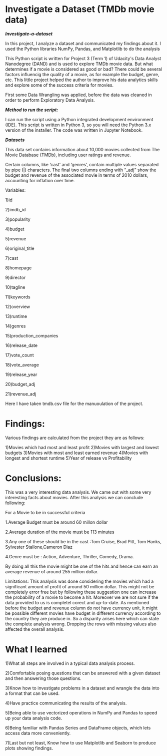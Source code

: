 
# Investigate a Dataset (TMDb movie data)

***Investigate-a-dataset***

In this project, I analyze a dataset and communicated my findings about it. I used the Python libraries NumPy, Pandas, and Matplotlib to do the analysis

This Python script is written for Project 3 (Term 1) of Udacity's Data Analyst Nanodegree (DAND) and is used to explore TMDb movie data. But what determines if a movie is considered as good or bad? There could be several factors influencig the quality of a movie, as for example the budget, genre, etc. This little project helped the author to improve his data analytics skills and explore some of the success criteria for movies.

First some Data Wrangling was applied, before the data was cleaned in order to perform Exploratory Data Analysis.



***Method to run the script:***

I can run the script using a Python integrated development environment (IDE). This script is written in Python 3, so you will need the Python 3.x version of the installer. The code was written in Jupyter Notebook.

***Datasets***

This data set contains information about 10,000 movies collected from The Movie Database (TMDb), including user ratings and revenue.

Certain columns, like ‘cast’ and ‘genres’, contain multiple values separated by pipe (|) characters. The final two columns ending with “_adj” show the budget and revenue of the associated movie in terms of 2010 dollars, accounting for inflation over time.

Variables:

1)id

2)imdb_id

3)popularity

4)budget

5)revenue

6)original_title

7)cast

8)homepage

9)director

10)tagline

11)keywords

12)overview

13)runtime

14)genres

15)production_companies

16)release_date

17)vote_count

18)vote_average

19)release_year

20)budget_adj

21)revenue_adj


Here I have taken tmdb.csv file for the manuoulation of the project.


# Findings:

Various findings are calculated from the project they are as follows:

1)Movies which had most and least profit
2)Movies with largest and lowest budgets
3)Movies with most and least earned revenue
4)Movies with longest and shortest runtime
5)Year of release vs Profitability

# Conclusions:

This was a very interesting data analysis. We came out with some very interesting facts about movies. After this analysis we can conclude following:

For a Movie to be in successful criteria

1.Average Budget must be around 60 millon dollar

2.Average duration of the movie must be 113 minutes

3.Any one of these should be in the cast :Tom Cruise, Brad Pitt, Tom Hanks, Sylvester Stallone,Cameron Diaz

4.Genre must be : Action, Adventure, Thriller, Comedy, Drama.

By doing all this the movie might be one of the hits and hence can earn an average revenue of around 255 million dollar.

Limitations: This analysis was done considering the movies which had a significant amount of profit of around 50 million dollar. This might not be completely error free but by following these suggestion one can increase the probability of a movie to become a hit. Moreover we are not sure if the data provided to us is completel corect and up-to-date. As mentioned before the budget and revenue column do not have currency unit, it might be possible different movies have budget in different currency according to the country they are produce in. So a disparity arises here which can state the complete analysis wrong. Dropping the rows with missing values also affected the overall analysis.

# What I learned

1)What all steps are involved in a typical data analysis process.

2)Comfortable posing questions that can be answered with a given dataset and then answering those questions.

3)Know how to investigate problems in a dataset and wrangle the data into a format that can be used.

4)Have practice communicating the results of the analysis.

5)Being able to use vectorized operations in NumPy and Pandas to speed up your data analysis code.

6)Being familiar with Pandas Series and DataFrame objects, which lets access data more conveniently.

7)Last but not least, Know how to use Matplotlib and Seaborn to produce plots showing findings.
